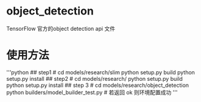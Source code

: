 # object_detection
TensorFlow 官方的object detection api 文件 
# 使用方法
  '''python
    ## step1 
    #  cd models/research/slim 
       python setup.py build 
       python setup.py install 
    ## step2
    #  cd models/research/
       python setup.py build
       python setup.py install 
    ## step 3
    #  cd models/research/object_detection
       python builders/model_builder_test.py
    # 若返回 ok 则环境配置成功
  '''
